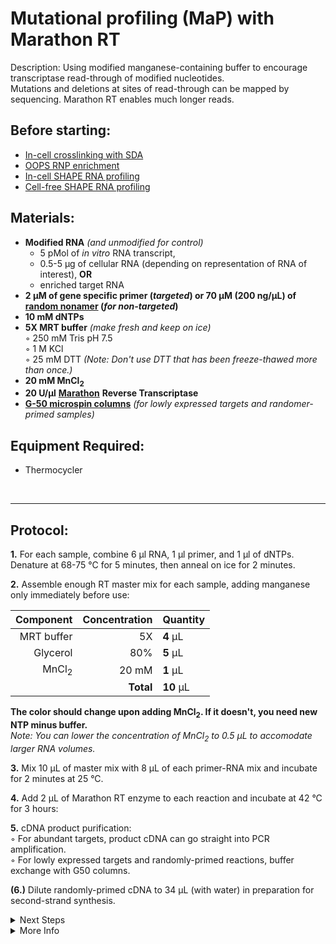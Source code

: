 Mutational profiling (MaP) with Marathon RT
================================================================================
Description: Using modified manganese-containing buffer to encourage transcriptase read-through of modified nucleotides.<br/>
Mutations and deletions at sites of read-through can be mapped by sequencing. Marathon RT enables much longer reads.

Before starting:
--------------------------------------------------------------------------------
* [In-cell crosslinking with SDA](../Chemical-Probing/SDA-Xlinking.md)
* [OOPS RNP enrichment](../Chemical-Probing/OOPS-RNP.md)
* [In-cell SHAPE RNA profiling](../Chemical-Probing/In-cell-SHAPE.md)
* [Cell-free SHAPE RNA profiling](../Chemical-Probing/Cell-free-SHAPE.md)

Materials:
--------------------------------------------------------------------------------
  * **Modified RNA** _(and unmodified for control)_
    * 5 pMol of _in vitro_ RNA transcript,
    * 0.5-5 µg of cellular RNA (depending on representation of RNA of interest), **OR**
    * enriched target RNA
  * **2 µM of gene specific primer (_targeted_) or 70 µM (200 ng/µL) of [random nonamer](https://www.neb.com/products/s1254-random-primer-9#Product%20Information) (_for non-targeted_)**
  * **10 mM dNTPs**
  * **5X MRT buffer** _(make fresh and keep on ice)_  
    ◦ 250 mM Tris pH 7.5  
    ◦ 1 M KCl  
    ◦ 25 mM DTT _(Note: Don't use DTT that has been freeze-thawed more than once.)_  
  * **20 mM MnCl<sub>2</sub>**  
  * **20 U/µl** [**Marathon**](https://www.kerafast.com/productgroup/855/marathonrt-reverse-transcriptase) **Reverse Transcriptase**
  * [**G-50 microspin columns**](https://www.cytivalifesciences.com/en/us/shop/molecular-biology/purification/gel-filtration-columns/illustra-microspin-g-50-columns-p-00056)
 _(for lowly expressed targets and randomer-primed samples)_  
  
Equipment Required:
--------------------------------------------------------------------------------
  * Thermocycler

<br/>

___
Protocol:
--------------------------------------------------------------------------------

**1.** For each sample, combine 6 µl RNA, 1 µl primer, and 1 µl of dNTPs. <br/>Denature at 68-75 °C for 5 minutes, then anneal on ice for 2 minutes.

**2.** Assemble enough RT master mix for each sample, adding manganese only immediately before use:

  | Component | Concentration | Quantity | 
  | ---------: | ---------: | :---------- |
  | MRT buffer | 5X | **4**  µL | 
  | Glycerol | 80% | **5**  µL |
  | MnCl<sub>2</sub> | 20 mM | **1**  µL |
  || **Total** | **10** µL |
  
  **The color should change upon adding MnCl<sub>2</sub>. If it doesn't, you need new NTP minus buffer.**  
  _Note: You can lower the concentration of MnCl<sub>2</sub> to 0.5 µL to accomodate larger RNA volumes._
  
**3.** Mix 10 µL of master mix with 8 µL of each primer-RNA mix and incubate for 2 minutes at 25 °C. 

**4.** Add 2 µL of Marathon RT enzyme to each reaction and incubate at 42 °C for 3 hours:

**5.** cDNA product purification:  
  ◦ For abundant targets, product cDNA can go straight into PCR amplification.  
  ◦ For lowly expressed targets and randomly-primed reactions, buffer exchange with G50 columns.

**(6.)** Dilute randomly-primed cDNA to 34 µL (with water) in preparation for second-strand synthesis.
  
<!-- The text below creates dropdown lists for links to next steps or hyperlinks -->

<details>
  <summary>Next Steps</summary>
  
</p> <a href="../NGS/Second-Strand-Synthesis.md">
Second-Strand Synthesis</a>

</p> <a href="../NGS/Two-Step-PCR-Library.md">
2-step PCR library generation </a>

</details>

<details>
  <summary>More Info</summary>
  
  <a href="https://doi.org/10.1016/j.jmb.2020.03.022">
Original Pyle Lab Marathon RT Protocol</a>  

</details>
